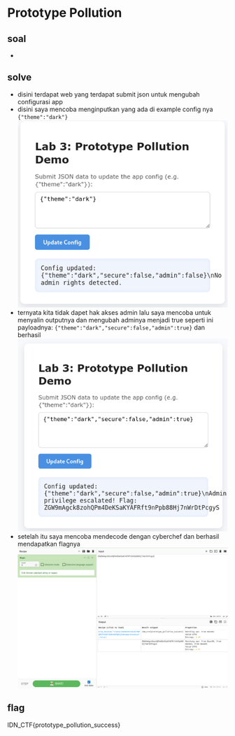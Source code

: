 # Prototype Pollution
## soal
-

## solve
- disini terdapat web yang terdapat submit json untuk mengubah configurasi app
- disini saya mencoba menginputkan yang ada di example config nya ```{"theme":"dark"}```
  ![alt text](<images/Prototype Pollution/image.png>)
- ternyata kita tidak dapet hak akses admin lalu saya mencoba untuk menyalin outputnya dan mengubah adminya menjadi true seperti ini payloadnya: ```{"theme":"dark","secure":false,"admin":true}``` dan berhasil
  ![alt text](<images/Prototype Pollution/image-1.png>)
- setelah itu saya mencoba mendecode dengan cyberchef dan berhasil mendapatkan flagnya
  ![alt text](<images/Prototype Pollution/image-2.png>)

## flag
IDN_CTF{prototype_pollution_success}